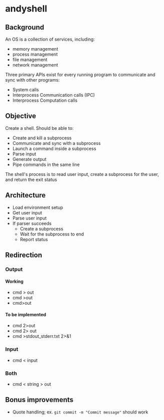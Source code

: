 # andyshell

## Background

An OS is a collection of services, including:

- memory management
- process management
- file management
- network management

Three primary APIs exist for every running program to communicate and sync with other programs:

- System calls
- Interprocess Communication calls (IPC)
- Interprocess Computation calls

## Objective

Create a shell. Should be able to:

- Create and kill a subprocess
- Communicate and sync with a subprocess
- Launch a command inside a subprocess
- Parse input
- Generate output
- Pipe commands in the same line

The shell's process is to read user input, create a subprocess for the user, and return the exit status

## Architecture

- Load environment setup
- Get user input
- Parse user input
- If parser succeeds
  - Create a subprocess
  - Wait for the subprocess to end
  - Report status

## Redirection

### Output

#### Working

- cmd > out 
- cmd >out
- cmd>out

#### To be implemented

- cmd 2>out
- cmd 2> out
- cmd >stdout_stderr.txt 2>&1

### Input

- cmd < input

### Both

- cmd < string > out

## Bonus improvements

- Quote handling; ex. `git commit -m "Commit message"` should work